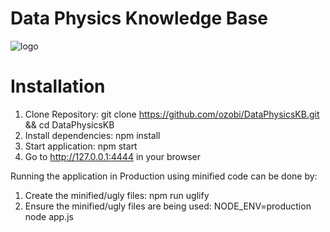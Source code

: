 # Data Physics Knowledge Base

![logo](https://raw.githubusercontent.com/ozobi/DataPhysics_KB/master/public/logo.png)

# Installation

1. Clone Repository: git clone https://github.com/ozobi/DataPhysicsKB.git && cd DataPhysicsKB
2. Install dependencies: npm install
3. Start application: npm start
4. Go to http://127.0.0.1:4444 in your browser

Running the application in Production using minified code can be done by:

1. Create the minified/ugly files: npm run uglify
2. Ensure the minified/ugly files are being used: NODE_ENV=production node app.js
